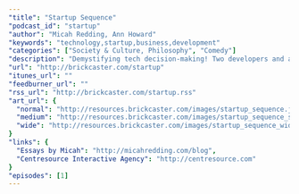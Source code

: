 ```yaml
---
"title": "Startup Sequence"
"podcast_id": "startup"
"author": "Micah Redding, Ann Howard"
"keywords": "technology,startup,business,development"
"categories": ["Society & Culture, Philosophy", "Comedy"]
"description": "Demystifying tech decision-making! Two developers and a human being discuss the difficult world of technology, business, and building software that matters."
"url": "http://brickcaster.com/startup"
"itunes_url": ""
"feedburner_url": ""
"rss_url": "http://brickcaster.com/startup.rss"
"art_url": {
  "normal": "http://resources.brickcaster.com/images/startup_sequence.jpg",
  "medium": "http://resources.brickcaster.com/images/startup_sequence_small.jpg",
  "wide": "http://resources.brickcaster.com/images/startup_sequence_wide.jpg"
}
"links": {
  "Essays by Micah": "http://micahredding.com/blog",
  "Centresource Interactive Agency": "http://centresource.com"
}
"episodes": [1]
---
```

